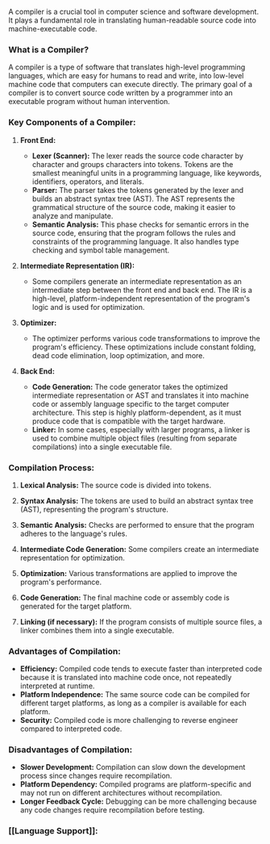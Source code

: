 
A compiler is a crucial tool in computer science and software development. It plays a fundamental role in translating human-readable source code into machine-executable code.

### What is a Compiler?

A compiler is a type of software that translates high-level programming languages, which are easy for humans to read and write, into low-level machine code that computers can execute directly. The primary goal of a compiler is to convert source code written by a programmer into an executable program without human intervention.

### Key Components of a Compiler:

1. **Front End:**
    
    - **Lexer (Scanner):** The lexer reads the source code character by character and groups characters into tokens. Tokens are the smallest meaningful units in a programming language, like keywords, identifiers, operators, and literals.
    - **Parser:** The parser takes the tokens generated by the lexer and builds an abstract syntax tree (AST). The AST represents the grammatical structure of the source code, making it easier to analyze and manipulate.
    - **Semantic Analysis:** This phase checks for semantic errors in the source code, ensuring that the program follows the rules and constraints of the programming language. It also handles type checking and symbol table management.
2. **Intermediate Representation (IR):**
    
    - Some compilers generate an intermediate representation as an intermediate step between the front end and back end. The IR is a high-level, platform-independent representation of the program's logic and is used for optimization.
3. **Optimizer:**
    
    - The optimizer performs various code transformations to improve the program's efficiency. These optimizations include constant folding, dead code elimination, loop optimization, and more.
4. **Back End:**
    
    - **Code Generation:** The code generator takes the optimized intermediate representation or AST and translates it into machine code or assembly language specific to the target computer architecture. This step is highly platform-dependent, as it must produce code that is compatible with the target hardware.
    - **Linker:** In some cases, especially with larger programs, a linker is used to combine multiple object files (resulting from separate compilations) into a single executable file.

### Compilation Process:

1. **Lexical Analysis:** The source code is divided into tokens.
    
2. **Syntax Analysis:** The tokens are used to build an abstract syntax tree (AST), representing the program's structure.
    
3. **Semantic Analysis:** Checks are performed to ensure that the program adheres to the language's rules.
    
4. **Intermediate Code Generation:** Some compilers create an intermediate representation for optimization.
    
5. **Optimization:** Various transformations are applied to improve the program's performance.
    
6. **Code Generation:** The final machine code or assembly code is generated for the target platform.
    
7. **Linking (if necessary):** If the program consists of multiple source files, a linker combines them into a single executable.
    

### Advantages of Compilation:

- **Efficiency:** Compiled code tends to execute faster than interpreted code because it is translated into machine code once, not repeatedly interpreted at runtime.
- **Platform Independence:** The same source code can be compiled for different target platforms, as long as a compiler is available for each platform.
- **Security:** Compiled code is more challenging to reverse engineer compared to interpreted code.

### Disadvantages of Compilation:

- **Slower Development:** Compilation can slow down the development process since changes require recompilation.
- **Platform Dependency:** Compiled programs are platform-specific and may not run on different architectures without recompilation.
- **Longer Feedback Cycle:** Debugging can be more challenging because any code changes require recompilation before testing.



### [[Language Support]]:
